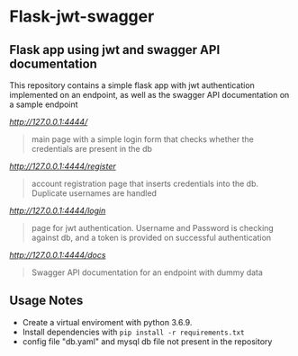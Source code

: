 # Flask-jwt-swagger
## Flask app using jwt and swagger API documentation

This repository contains a simple flask app with jwt authentication implemented on an endpoint, as well as the swagger API documentation on a sample endpoint


*http://127.0.0.1:4444/*
> main page with a simple login form that checks whether the credentials are present in the db

*http://127.0.0.1:4444/register*
> account registration page that inserts credentials into the db. Duplicate usernames are handled

*http://127.0.0.1:4444/login*
> page for jwt authentication. Username and Password is checking against db, and a token is provided on successful authentication

*http://127.0.0.1:4444/docs*
> Swagger API documentation for an endpoint with dummy data


## Usage Notes
* Create a virtual enviroment with python 3.6.9.
* Install dependencies with `pip install -r requirements.txt`
* config file "db.yaml" and mysql db file not present in the repository


